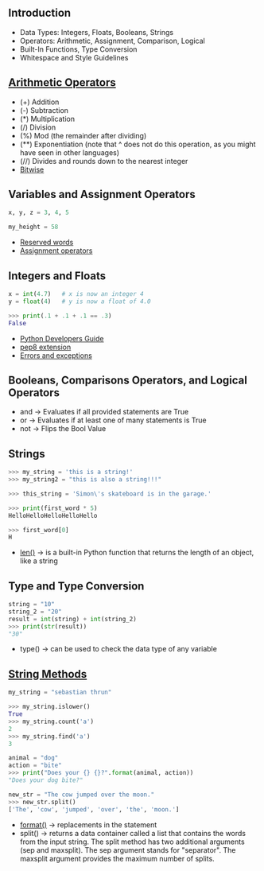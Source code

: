 ## Introduction
- Data Types: Integers, Floats, Booleans, Strings
- Operators: Arithmetic, Assignment, Comparison, Logical
- Built-In Functions, Type Conversion
- Whitespace and Style Guidelines

## [Arithmetic Operators](http://mathforum.org/dr.math/faq/faq.order.operations.html)
- (+) Addition
- (-) Subtraction
- (*) Multiplication
- (/) Division
- (%) Mod (the remainder after dividing)
- (**) Exponentiation (note that ^ does not do this operation, as you might have seen in other languages)
- (//) Divides and rounds down to the nearest integer
- [Bitwise](https://wiki.python.org/moin/BitwiseOperators)

## Variables and Assignment Operators
```python
x, y, z = 3, 4, 5

my_height = 58
```
- [Reserved words](https://pentangle.net/python/handbook/node52.html)
- [Assignment operators](https://www.programiz.com/python-programming/operators)

## Integers and Floats
```python
x = int(4.7)   # x is now an integer 4
y = float(4)   # y is now a float of 4.0

>>> print(.1 + .1 + .1 == .3)
False
```
- [Python Developers Guide](https://www.python.org/dev/peps/pep-0008/)
- [pep8 extension](https://atom.io/packages/linter-python-pep8)
- [Errors and exceptions](https://docs.python.org/3/tutorial/errors.html)

## Booleans, Comparisons Operators, and Logical Operators
- and -> Evaluates if all provided statements are True
- or -> Evaluates if at least one of many statements is True
- not -> Flips the Bool Value

## Strings
```python
>>> my_string = 'this is a string!'
>>> my_string2 = "this is also a string!!!"

>>> this_string = 'Simon\'s skateboard is in the garage.'

>>> print(first_word * 5)
HelloHelloHelloHelloHello

>>> first_word[0]
H
```
- [len()](https://docs.python.org/2/library/functions.html#len) -> is a built-in Python function that returns the length of an object, like a string

## Type and Type Conversion
```python
string = "10"
string_2 = "20"
result = int(string) + int(string_2)
>>> print(str(result))
"30"
```
- type() -> can be used to check the data type of any variable

## [String Methods](https://docs.python.org/3/library/stdtypes.html#string-methods)
```python
my_string = "sebastian thrun"

>>> my_string.islower()
True
>>> my_string.count('a')
2
>>> my_string.find('a')
3

animal = "dog"
action = "bite"
>>> print("Does your {} {}?".format(animal, action))
"Does your dog bite?"

new_str = "The cow jumped over the moon."
>>> new_str.split()
['The', 'cow', 'jumped', 'over', 'the', 'moon.']
```
- [format()](https://docs.python.org/3.6/library/string.html#format-string-syntax) -> replacements in the statement
- split() -> returns a data container called a list that contains the words from the input string. The split method has two additional arguments (sep and maxsplit). The sep argument stands for "separator". The maxsplit argument provides the maximum number of splits.